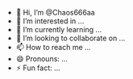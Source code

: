 - 👋 Hi, I’m @Chaos666aa
- 👀 I’m interested in ...
- 🌱 I’m currently learning ...
- 💞️ I’m looking to collaborate on ...
- 📫 How to reach me ...
- 😄 Pronouns: ...
- ⚡ Fun fact: ...

<!---
Chaos666aa/Chaos666aa is a ✨ special ✨ repository because its `README.md` (this file) appears on your GitHub profile.
You can click the Preview link to take a look at your changes.
--->
